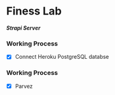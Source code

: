 # Finess Lab

**_Strapi Server_**

### Working Process

- [x] Connect Heroku PostgreSQL databse

### Working Process

- [x] Parvez
